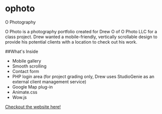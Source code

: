 # ophoto
O Photography

O Photo is a photography portfolio created for Drew O of O Photo LLC for a class project. Drew wanted a mobile-friendly, vertically scrollable design to provide his potential clients with a location to check out his work.

##What's Inside

* Mobile gallery
* Smooth scrolling
* Contact form
* PHP login area (for project grading only, Drew uses StudioGenie as an external client management service)
* Google Map plug-in
* Animate.css
* Wow.js

[Checkout the website here!](http://www.aduhautois.com/ophoto)